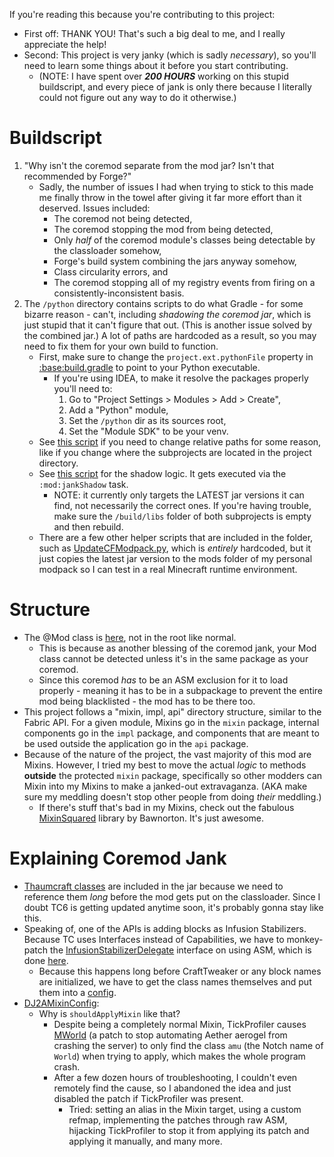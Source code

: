 If you're reading this because you're contributing to this project:
- First off: THANK YOU! That's such a big deal to me, and I really appreciate the help!
- Second: This project is very janky (which is sadly _necessary_), so you'll need to learn some things about it before you start contributing.
  - (NOTE: I have spent over ***200 HOURS*** working on this stupid buildscript, and every piece of jank is only there because I literally could not figure out any way to do it otherwise.)

# Buildscript
1. "Why isn't the coremod separate from the mod jar? Isn't that recommended by Forge?"
   * Sadly, the number of issues I had when trying to stick to this made me finally throw in the towel after giving it far more effort than it deserved. Issues included:
     * The coremod not being detected,
     * The coremod stopping the mod from being detected,
     * Only _half_ of the coremod module's classes being detectable by the classloader somehow,
     * Forge's build system combining the jars anyway somehow,
     * Class circularity errors, and
     * The coremod stopping all of my registry events from firing on a consistently-inconsistent basis.
2. The `/python` directory contains scripts to do what Gradle - for some bizarre reason - can't, including *shadowing the coremod jar*, which is just stupid that it can't figure that out. (This is another issue solved by the combined jar.)
   A lot of paths are hardcoded as a result, so you may need to fix them for your own build to function.
    - First, make sure to change the `project.ext.pythonFile` property in [:base:build.gradle](./build.gradle.kts) to point to your Python executable. 
        - If you're using IDEA, to make it resolve the packages properly you'll need to:
          1. Go to "Project Settings > Modules > Add > Create",
          2. Add a "Python" module,
          3. Set the `/python` dir as its sources root,
          4. Set the "Module SDK" to be your venv.
    - See [this script](./python/DJ2A_CommonBuildLogic.py) if you need to change relative paths for some reason, like if you change where the subprojects are located in the project directory.
    - See [this script](./python/ModOutput_ShadowCoreMod.py) for the shadow logic. It gets executed via the `:mod:jankShadow` task.
      - NOTE: it currently only targets the LATEST jar versions it can find, not necessarily the correct ones.  If you're having trouble, make sure the `/build/libs` folder of both subprojects is empty and then rebuild.
    - There are a few other helper scripts that are included in the folder, such as [UpdateCFModpack.py](python/UpdateCFModpack.py), which is _entirely_ hardcoded, but it just copies the latest jar version to the mods folder of my personal modpack so I can test in a real Minecraft runtime environment.

# Structure
- The @Mod class is [here](src/main/java/btpos/dj2addons/core/DJ2Addons.java), not in the root like normal.
  - This is because as another blessing of the coremod jank, your Mod class cannot be detected unless it's in the same package as your coremod. 
  - Since this coremod _has_ to be an ASM exclusion for it to load properly - meaning it has to be in a subpackage to prevent the entire mod being blacklisted - the mod has to be there too.
- This project follows a "mixin, impl, api" directory structure, similar to the Fabric API.  For a given module, Mixins go in the `mixin` package, internal components go in the `impl` package, and components that are meant to be used outside the application go in the `api` package.
- Because of the nature of the project, the vast majority of this mod are Mixins.  However, I tried my best to move the actual _logic_ to methods **outside** the protected `mixin` package, specifically so other modders can Mixin into my Mixins to make a janked-out extravaganza. (AKA make sure my meddling doesn't stop other people from doing _their_ meddling.)
  - If there's stuff that's bad in my Mixins, check out the fabulous [MixinSquared](https://github.com/Bawnorton/MixinSquared) library by Bawnorton. It's just awesome.

# Explaining Coremod Jank
- [Thaumcraft classes](src/main/java/thaumcraft) are included in the jar because we need to reference them _long_ before the mod gets put on the classloader.  Since I doubt TC6 is getting updated anytime soon, it's probably gonna stay like this.
- Speaking of, one of the APIs is adding blocks as Infusion Stabilizers. Because TC uses Interfaces instead of Capabilities, we have to monkey-patch the [InfusionStabilizerDelegate](src/main/java/btpos/dj2addons/asmducks/InfusionStabilizerDelegateDuck.java) interface on using ASM, which is done [here](src/main/java/btpos/dj2addons/core/asm/api/thaumcraft/infusionstabilizers/InfusionStabilizerClassTransformer.java).
  - Because this happens long before CraftTweaker or any block names are initialized, we have to get the class names themselves and put them into a [config](src/main/java/btpos/dj2addons/config/CfgAPI.java).
- [DJ2AMixinConfig](src/main/java/btpos/dj2addons/core/DJ2AMixinConfig.java):
  - Why is `shouldApplyMixin` like that? 
    - Despite being a completely normal Mixin, TickProfiler causes [MWorld](src/main/java/btpos/dj2addons/initmixins/patches/minecraft/aether_legacy/aerogel/MWorld.java) (a patch to stop automating Aether aerogel from crashing the server) to only find the class `amu` (the Notch name of `World`) when trying to apply, which makes the whole program crash.
    - After a few dozen hours of troubleshooting, I couldn't even remotely find the cause, so I abandoned the idea and just disabled the patch if TickProfiler was present.
      - Tried: setting an alias in the Mixin target, using a custom refmap, implementing the patches through raw ASM, hijacking TickProfiler to stop it from applying its patch and applying it manually, and many more.

